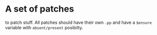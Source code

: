 # A set of patches

to patch stuff. All patches should have their own `.pp` and have a `$ensure` variable with `absent/present` posibilty. 
